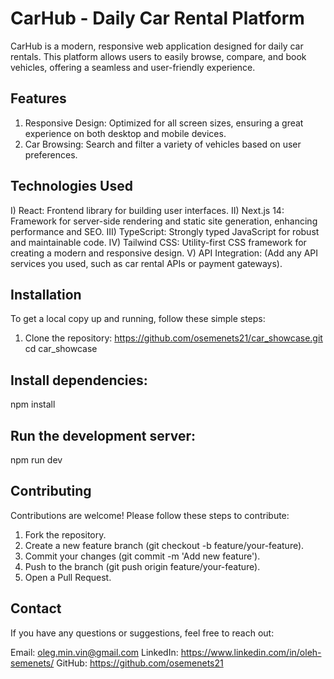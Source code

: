 # CarHub - Daily Car Rental Platform

CarHub is a modern, responsive web application designed for daily car rentals. This platform allows users to easily browse, compare, and book vehicles, offering a seamless and user-friendly experience.

## Features

1) Responsive Design: Optimized for all screen sizes, ensuring a great experience on both desktop and mobile devices.
2) Car Browsing: Search and filter a variety of vehicles based on user preferences.

## Technologies Used

I) React: Frontend library for building user interfaces.
II) Next.js 14: Framework for server-side rendering and static site generation, enhancing performance and SEO.
III) TypeScript: Strongly typed JavaScript for robust and maintainable code.
IV) Tailwind CSS: Utility-first CSS framework for creating a modern and responsive design.
V) API Integration: (Add any API services you used, such as car rental APIs or payment gateways).

## Installation

To get a local copy up and running, follow these simple steps:
1) Clone the repository: https://github.com/osemenets21/car_showcase.git
cd car_showcase

## Install dependencies:

npm install

## Run the development server:

npm run dev

## Contributing
Contributions are welcome! Please follow these steps to contribute:

1) Fork the repository.
2) Create a new feature branch (git checkout -b feature/your-feature).
3) Commit your changes (git commit -m 'Add new feature').
4) Push to the branch (git push origin feature/your-feature).
5) Open a Pull Request.

## Contact
If you have any questions or suggestions, feel free to reach out:

Email: oleg.min.vin@gmail.com
LinkedIn: https://www.linkedin.com/in/oleh-semenets/
GitHub: https://github.com/osemenets21
